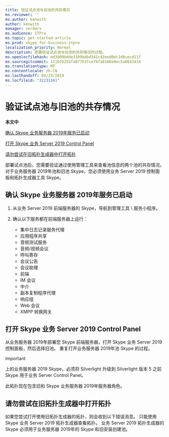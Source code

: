 ```yaml
---
title: 验证试点池与旧池的共存情况
ms.reviewer: ''
ms.author: kenwith
author: kenwith
manager: serdars
ms.audience: ITPro
ms.topic: get-started-article
ms.prod: skype-for-business-itpro
localization_priority: Normal
description: 若要验证试点池与旧池的共存情况的过程。
ms.openlocfilehash: ed3809bdde3109bdbd341c42eed0dc1d8cecd11f
ms.sourcegitcommit: 111bf6255fa877b3fce70fa8166e8ec5a6643434
ms.translationtype: MT
ms.contentlocale: zh-CN
ms.lasthandoff: 04/23/2019
ms.locfileid: "32231341"
---
```

# <a name="verify-pilot-pool-coexistence-with-legacy-pool"></a>验证试点池与旧池的共存情况

 **本文中**
  
[确认 Skype 业务服务器 2019年服务已启动](#sectionSection0)
  
[打开 Skype 业务 Server 2019 Control Panel](#sectionSection1)
  
[请勿尝试在旧拓扑生成器中打开拓扑](#sectionSection2)
  
部署试点池后，您需要验证通过使用管理工具来查看池信息的两个池的共存情况。 对于业务服务器 2019年池和旧池 Skype，您必须使用业务 Server 2019 控制面板和拓扑生成器工具 Skype。 
  
## <a name="verify-that-skype-for-business-server-2019-services-have-started"></a>确认 Skype 业务服务器 2019年服务已启动
<a name="sectionSection0"> </a>

1. 从业务 Server 2019 前端服务器的 Skype，导航到管理工具 \ 服务小程序。
    
2. 确认以下服务都在前端服务器上运行：

    - 集中日志记录服务代理
    - 应用程序共享
    - 音频测试服务
    - 音频/视频会议
    - 呼叫寄存
    - 会议公告
    - 会议助理
    - 前端
    - IM 会议
    - 中介
    - 副本复制程序代理
    - 响应组
    - Web 会议
    - XMPP 转换网关

  
## <a name="open-the-skype-for-business-server-2019-control-panel"></a>打开 Skype 业务 Server 2019 Control Panel
<a name="sectionSection1"> </a>

从业务服务器 2019年部署您 Skype 前端服务器，打开 Skype 业务 Server 2019 控制面板，然后选择旧池。 重复打开业务服务器 2019年池 Skype 的过程。
  
> [!IMPORTANT]
> 上的业务服务器 2019 Skype，必须将 Silverlight 升级到 Silverlight 版本 5 之前 Skype 用于业务 Server Control Panel。 
  
此拓扑现在包含旧和 Skype 业务服务器 2019年服务器角色。 

  
## <a name="dont-attempt-to-open-the-topology-in-the-legacy-topology-builder"></a>请勿尝试在旧拓扑生成器中打开拓扑
<a name="sectionSection2"> </a>

如果您尝试打开使用旧拓扑生成器的拓扑，则会收到以下错误消息。 只能使用 Skype 业务 Server 2019 拓扑生成器查看拓扑。 业务 Server 2019 拓扑生成器的 Skype 必须用于业务服务器 2019年的 Skype 和旧安装创建池。

  

